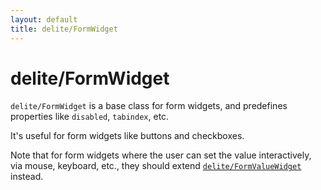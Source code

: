 ```yaml
---
layout: default
title: delite/FormWidget
---
```


# delite/FormWidget

`delite/FormWidget` is a base class for form widgets,
and predefines properties like `disabled`, `tabindex`, etc.

It's useful for form widgets like buttons and checkboxes.

Note that for form widgets where the user can set the value interactively, via mouse, keyboard, etc.,
they should extend [`delite/FormValueWidget`](FormValueWidget.md) instead.